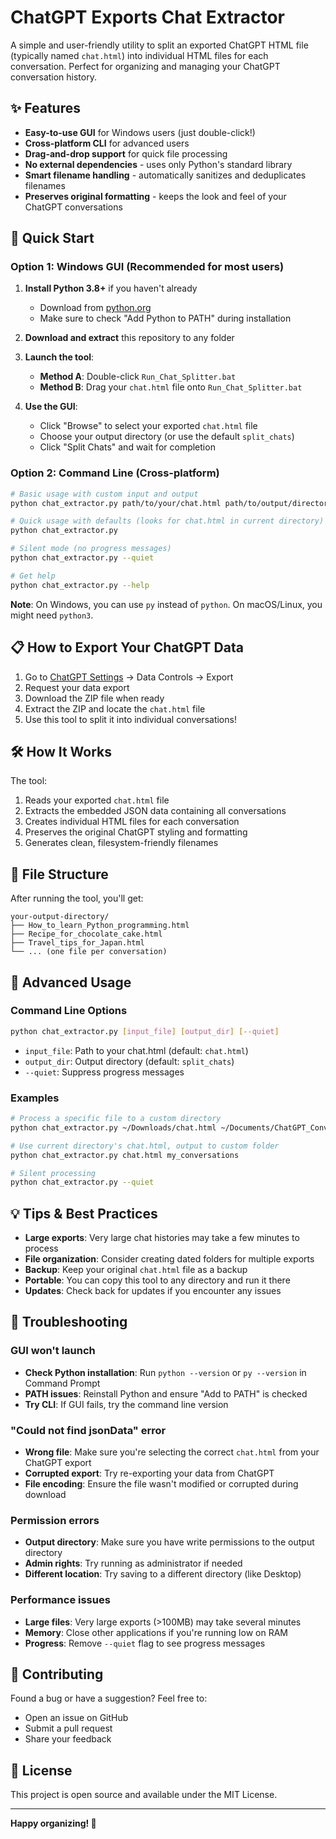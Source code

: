 # ChatGPT Exports Chat Extractor

A simple and user-friendly utility to split an exported ChatGPT HTML file (typically named `chat.html`) into individual HTML files for each conversation. Perfect for organizing and managing your ChatGPT conversation history.

## ✨ Features

- **Easy-to-use GUI** for Windows users (just double-click!)
- **Cross-platform CLI** for advanced users
- **Drag-and-drop support** for quick file processing
- **No external dependencies** - uses only Python's standard library
- **Smart filename handling** - automatically sanitizes and deduplicates filenames
- **Preserves original formatting** - keeps the look and feel of your ChatGPT conversations

## 🚀 Quick Start

### Option 1: Windows GUI (Recommended for most users)

1. **Install Python 3.8+** if you haven't already
   - Download from [python.org](https://www.python.org/downloads/)
   - Make sure to check "Add Python to PATH" during installation

2. **Download and extract** this repository to any folder

3. **Launch the tool**:
   - **Method A**: Double-click `Run_Chat_Splitter.bat`
   - **Method B**: Drag your `chat.html` file onto `Run_Chat_Splitter.bat`

4. **Use the GUI**:
   - Click "Browse" to select your exported `chat.html` file
   - Choose your output directory (or use the default `split_chats`)
   - Click "Split Chats" and wait for completion

### Option 2: Command Line (Cross-platform)

```bash
# Basic usage with custom input and output
python chat_extractor.py path/to/your/chat.html path/to/output/directory

# Quick usage with defaults (looks for chat.html in current directory)
python chat_extractor.py

# Silent mode (no progress messages)
python chat_extractor.py --quiet

# Get help
python chat_extractor.py --help
```

**Note**: On Windows, you can use `py` instead of `python`. On macOS/Linux, you might need `python3`.

## 📋 How to Export Your ChatGPT Data

1. Go to [ChatGPT Settings](https://chat.openai.com/) → Data Controls → Export
2. Request your data export
3. Download the ZIP file when ready
4. Extract the ZIP and locate the `chat.html` file
5. Use this tool to split it into individual conversations!

## 🛠 How It Works

The tool:
1. Reads your exported `chat.html` file
2. Extracts the embedded JSON data containing all conversations
3. Creates individual HTML files for each conversation
4. Preserves the original ChatGPT styling and formatting
5. Generates clean, filesystem-friendly filenames

## 📁 File Structure

After running the tool, you'll get:
```
your-output-directory/
├── How_to_learn_Python_programming.html
├── Recipe_for_chocolate_cake.html
├── Travel_tips_for_Japan.html
└── ... (one file per conversation)
```

## 🔧 Advanced Usage

### Command Line Options

```bash
python chat_extractor.py [input_file] [output_dir] [--quiet]
```

- `input_file`: Path to your chat.html (default: `chat.html`)
- `output_dir`: Output directory (default: `split_chats`)
- `--quiet`: Suppress progress messages

### Examples

```bash
# Process a specific file to a custom directory
python chat_extractor.py ~/Downloads/chat.html ~/Documents/ChatGPT_Conversations

# Use current directory's chat.html, output to custom folder
python chat_extractor.py chat.html my_conversations

# Silent processing
python chat_extractor.py --quiet
```

## 💡 Tips & Best Practices

- **Large exports**: Very large chat histories may take a few minutes to process
- **File organization**: Consider creating dated folders for multiple exports
- **Backup**: Keep your original `chat.html` file as a backup
- **Portable**: You can copy this tool to any directory and run it there
- **Updates**: Check back for updates if you encounter any issues

## 🐛 Troubleshooting

### GUI won't launch
- **Check Python installation**: Run `python --version` or `py --version` in Command Prompt
- **PATH issues**: Reinstall Python and ensure "Add to PATH" is checked
- **Try CLI**: If GUI fails, try the command line version

### "Could not find jsonData" error
- **Wrong file**: Make sure you're selecting the correct `chat.html` from your ChatGPT export
- **Corrupted export**: Try re-exporting your data from ChatGPT
- **File encoding**: Ensure the file wasn't modified or corrupted during download

### Permission errors
- **Output directory**: Make sure you have write permissions to the output directory
- **Admin rights**: Try running as administrator if needed
- **Different location**: Try saving to a different directory (like Desktop)

### Performance issues
- **Large files**: Very large exports (>100MB) may take several minutes
- **Memory**: Close other applications if you're running low on RAM
- **Progress**: Remove `--quiet` flag to see progress messages

## 🤝 Contributing

Found a bug or have a suggestion? Feel free to:
- Open an issue on GitHub
- Submit a pull request
- Share your feedback

## 📄 License

This project is open source and available under the MIT License.

---

**Happy organizing! 🎉**



